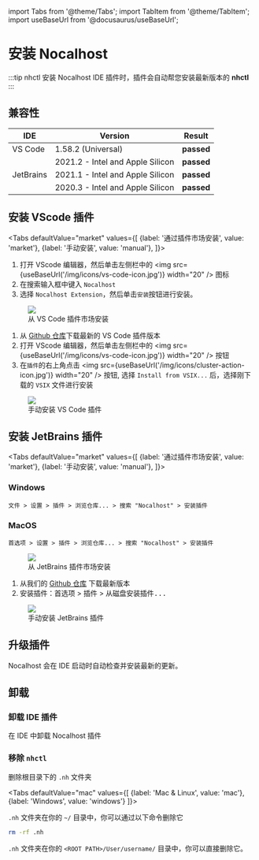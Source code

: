 import Tabs from '@theme/Tabs';
import TabItem from '@theme/TabItem';
import useBaseUrl from '@docusaurus/useBaseUrl';

# 安装 Nocalhost

:::tip nhctl
安装 Nocalhost IDE 插件时，插件会自动帮您安装最新版本的 **nhctl**
:::

## 兼容性

<table>
    <thead>
        <tr>
            <th>IDE</th>
            <th>Version</th>
            <th>Result</th>
        </tr>
    </thead>
    <tbody>
        <tr>
            <td>VS Code </td>
            <td>1.58.2 (Universal)</td>
            <td><strong className="pass-tag">passed</strong></td>
        </tr>
        <tr>
            <td rowspan="3" >JetBrains</td>
            <td>2021.2 - Intel and Apple Silicon</td>
            <td><strong className="pass-tag">passed</strong></td>
        </tr>
        <tr>
            <td>2021.1 - Intel and Apple Silicon</td>
            <td><strong className="pass-tag">passed</strong></td>
        </tr>
        <tr>
            <td>2020.3 - Intel and Apple Silicon</td>
            <td><strong className="pass-tag">passed</strong></td>
        </tr>
    </tbody>
</table>

## 安装 VScode 插件

<Tabs
  defaultValue="market"
  values={[
    {label: '通过插件市场安装', value: 'market'},
    {label: '手动安装', value: 'manual'},
  ]}>
<TabItem value="market">

1. 打开 VScode 编辑器，然后单击左侧栏中的 <img src={useBaseUrl('/img/icons/vs-code-icon.jpg')} width="20" />  图标
2. 在搜索输入框中键入 `Nocalhost`
3. 选择 `Nocalhost Extension`，然后单击`安装`按钮进行安装。

<figure className="img-frame">
  <img className="gif-img" src={useBaseUrl('/img/installation/vscode-market.png')} />
  <figcaption>从 VS Code 插件市场安装</figcaption>
</figure>

</TabItem>
  
<TabItem value="manual">

1. 从 [Github 仓库](https://github.com/nocalhost/nocalhost-vscode-plugin/releases/latest)下载最新的 VS Code 插件版本
2. 打开 VScode 编辑器，然后单击左侧栏中的 <img src={useBaseUrl('/img/icons/vs-code-icon.jpg')} width="20" /> 按钮
3. 在`插件`的右上角点击 <img src={useBaseUrl('/img/icons/cluster-action-icon.jpg')} width="20" /> 按钮, 选择 `Install from VSIX...` 后，选择刚下载的 `VSIX` 文件进行安装

<figure className="img-frame">
  <img className="gif-img" src={useBaseUrl('/img/installation/vs-manual.jpg')} />
  <figcaption>手动安装 VS Code 插件</figcaption>
</figure>

</TabItem>

</Tabs>

## 安装 JetBrains 插件

<Tabs
  defaultValue="market"
  values={[
    {label: '通过插件市场安装', value: 'market'},
    {label: '手动安装', value: 'manual'},
  ]}>
<TabItem value="market">

### Windows
    
`文件 > 设置 > 插件 > 浏览仓库... > 搜索 "Nocalhost" > 安装插件`

### MacOS

`首选项 > 设置 > 插件 > 浏览仓库... > 搜索 "Nocalhost" > 安装插件`

<figure className="img-frame">
  <img className="gif-img" src={useBaseUrl('/img/installation/jb-market.png')} />
  <figcaption>从 JetBrains 插件市场安装</figcaption>
</figure>

</TabItem>
  
<TabItem value="manual">

1. 从我们的 [Github 仓库](https://github.com/nocalhost/nocalhost-intellij-plugin/releases/latest) 下载最新版本
2. 安装插件：<kbd>首选项</kbd> > <kbd>插件</kbd> > <kbd>从磁盘安装插件... </kbd>

<figure className="img-frame">
  <img className="gif-img" src={useBaseUrl('/img/installation/jb-manual.jpg')} />
  <figcaption>手动安装 JetBrains 插件</figcaption>
</figure>

</TabItem>

</Tabs>

## 升级插件

Nocalhost 会在 IDE 启动时自动检查并安装最新的更新。

## 卸载

### 卸载 IDE 插件

在 IDE 中卸载 Nocalhost 插件

### 移除 `nhctl`

删除根目录下的 `.nh` 文件夹

<Tabs
  defaultValue="mac"
  values={[
    {label: 'Mac & Linux', value: 'mac'},
    {label: 'Windows', value: 'windows'}
  ]}>

<TabItem value="mac">

`.nh` 文件夹在你的 `~/` 目录中，你可以通过以下命令删除它

```bash
rm -rf .nh
```

</TabItem>

<TabItem value="windows">

`.nh` 文件夹在你的 `<ROOT PATH>/User/username/` 目录中，你可以直接删除它。

</TabItem>

</Tabs>